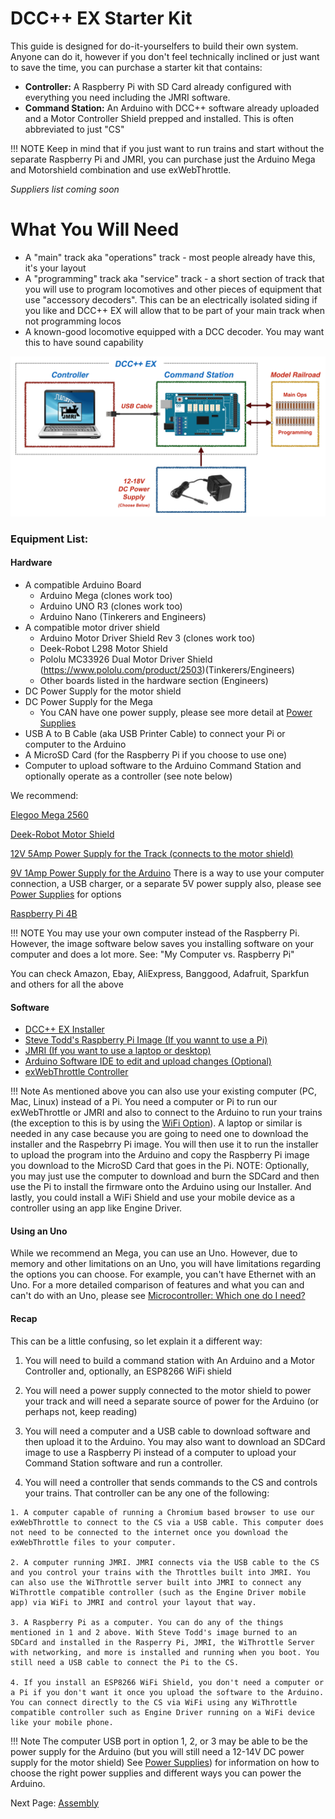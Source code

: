 # DCC++ EX Starter Kit

This guide is designed for do-it-yourselfers to build their own system. Anyone can do it, however if you don't feel technically inclined or just want to save the time, you can purchase a starter kit that contains:

* __Controller:__ A Raspberry Pi with SD Card already configured with everything you need including the JMRI software. 
* __Command Station:__ An Arduino with DCC++ software already uploaded and a Motor Controller Shield prepped and installed. This is often abbreviated to just "CS"

!!! NOTE 
    Keep in mind that if you just want to run trains and start without the separate Raspberry Pi and JMRI, you can purchase just the Arduino Mega and Motorshield combination and use exWebThrottle.

*Suppliers list coming soon*

# What You Will Need

- A "main" track aka "operations" track - most people already have this, it's your layout
- A "programming" track aka "service" track - a short section of track that you will use to program locomotives and other pieces of equipment that use "accessory decoders". This can be an electrically isolated siding if you like and DCC++ EX will allow that to be part of your main track when not programming locos
- A known-good locomotive equipped with a DCC decoder. You may want this to have sound capability

![DCC++ Overview](../images/dccpp_starter.png)

### Equipment List:

#### Hardware

* A compatible Arduino Board
    * Arduino Mega (clones work too)
    * Arduino UNO R3 (clones work too)
    * Arduino Nano (Tinkerers and Engineers)
* A compatible motor driver shield
    * Arduino Motor Driver Shield Rev 3 (clones work too)
    * Deek-Robot L298 Motor Shield
    * Pololu MC33926 Dual Motor Driver Shield (https://www.pololu.com/product/2503)(Tinkerers/Engineers)
    * Other boards listed in the hardware section (Engineers)
* DC Power Supply for the motor shield 
* DC Power Supply for the Mega
    * You CAN have one power supply, please see more detail at [Power Supplies](../hardware/power-supplies.md)
* USB A to B Cable (aka USB Printer Cable) to connect your Pi or computer to the Arduino
* A MicroSD Card (for the Raspberry Pi if you choose to use one)
* Computer to upload software to the Arduino Command Station and optionally operate as a controller (see note below)

We recommend:

[Elegoo Mega 2560](https://www.amazon.com/ELEGOO-ATmega2560-ATMEGA16U2-Projects-Compliant/dp/B01H4ZLZLQ/ref=asc_df_B01H4ZLZLQ/?tag=hyprod-20&linkCode=df0&hvadid=309743296044&hvpos=&hvnetw=g&hvrand=2075336217815630856&hvpone=&hvptwo=&hvqmt=&hvdev=c&hvdvcmdl=&hvlocint=&hvlocphy=9009681&hvtargid=pla-490931309987&psc=1)

[Deek-Robot Motor Shield](https://www.aliexpress.com/item/32832049214.html?src=google&src=google&albch=shopping&acnt=494-037-6276&isdl=y&slnk=&plac=&mtctp=&albbt=Google_7_shopping&aff_platform=google&aff_short_key=UneMJZVf&&albagn=888888&albcp=1582410664&albag=59754279756&trgt=743612850874&crea=en32832049214&netw=u&device=c&albpg=743612850874&albpd=en32832049214&gclid=CjwKCAjwrcH3BRApEiwAxjdPTQJGRS7xnxV6FvOM14ZyRdKZHZiOUmS5oI74ytkxk5biSFBRGnazaxoCXaEQAvD_BwE&gclsrc=aw.ds)

[12V 5Amp Power Supply for the Track (connects to the motor shield)](https://www.amazon.com/LEDMO-Power-Supply-Transformers-Adapter/dp/B01461MOGQ/ref=redir_mobile_desktop?ie=UTF8&aaxitk=0jN3RieNiW-Jxn0JuJS6dQ&hsa_cr_id=2529139070101&ref_=sbx_be_s_sparkle_mcd_asin_0)

[9V 1Amp Power Supply for the Arduino](https://www.amazon.com/Arduino-Power-Supply-Adapter-110V/dp/B018OLREG4/ref=asc_df_B018OLREG4/?tag=hyprod-20&linkCode=df0&hvadid=198063088238&hvpos=&hvnetw=g&hvrand=14543638497706269076&hvpone=&hvptwo=&hvqmt=&hvdev=c&hvdvcmdl=&hvlocint=&hvlocphy=9009681&hvtargid=pla-318768096639&psc=1) There is a way to use your computer connection, a USB charger, or a separate 5V power supply also, please see [Power Supplies](../hardware/power-supplies.md) for options

[Raspberry Pi 4B](https://www.google.com/search?q=raspberry+pi+4&rlz=1C1CHVZ_enUS586US586&sxsrf=ALeKk00RT_osXNqIbJ_Xut4J5jqmo4mWjw:1592847200887&source=lnms&tbm=shop&sa=X&ved=2ahUKEwjNidyc-pXqAhXPct8KHdPXA9kQ_AUoAXoECAwQAw&biw=1230&bih=617#spd=3143731532782929925)

!!! NOTE 
    You may use your own computer instead of the Raspberry Pi. However, the image software below saves you installing software on your computer and does a lot more. See: "My Computer vs. Raspberry Pi" <insert link here> 

You can check Amazon, Ebay, AliExpress, Banggood, Adafruit, Sparkfun and others for all the above

#### Software

* [DCC++ EX Installer](https://github.com/DCC-EX/BaseStation-Installer/releases/tag/v2.1)
* [Steve Todd's Raspberry Pi Image (If you wannt to use a Pi)](https://mstevetodd.com/rpi)
* [JMRI (If you want to use a laptop or desktop)](https://www.jmri.org/)
* [Arduino Software IDE to edit and upload changes (Optional)](https://www.arduino.cc/)
* [exWebThrottle Controller](https://dcc-ex.com/throttles/ex-webthrottle/://)

!!! Note
     As mentioned above you can also use your existing computer (PC, Mac, Linux) instead of a Pi. You need a computer or Pi to run our exWebThrottle or JMRI and also to connect to the Arduino to run your trains (the exception to this is by using the [WiFi Option](wifi-setup.md)). A laptop or similar is needed in any case because you are going to need one to download the installer and the Raspebrry Pi image. You will then use it to run the installer to upload the program into the Arduino and copy the Raspberry Pi image you download to the MicroSD Card that goes in the Pi. NOTE: Optionally, you may just use the computer to download and burn the SDCard and then use the Pi to install the firmware onto the Arduino using our Installer. And lastly, you could install a WiFi Shield and use your mobile device as a controller using an app like Engine Driver.

#### Using an Uno

While we recommend an Mega, you can use an Uno. However, due to memory and other limitations on an Uno, you will have limitations regarding the options you can choose. For example, you can't have Ethernet with an Uno. For a more detailed comparison of features and what you can and can't do with an Uno, please see [Microcontroller: Which one do I need?](../hardware/microcontrollers.md)

#### Recap

This can be a little confusing, so let explain it a different way:

  1. You will need to build a command station with An Arduino and a Motor Controller and, optionally, an ESP8266 WiFi shield

  2. You will need a power supply connected to the motor shield to power your track and will need a separate source of power for the Arduino (or perhaps not, keep reading)

  3. You will need a computer and a USB cable to download software and then upload it to the Arduino. You may also want to download an SDCard image to use a Raspberry Pi instead of a computer to upload your Command Station software and run a controller.

  4. You will need a controller that sends commands to the CS and controls your trains. That controller can be any one of the following:

    1. A computer capable of running a Chromium based browser to use our exWebThrottle to connect to the CS via a USB cable. This computer does not need to be connected to the internet once you download the exWebThrottle files to your computer.

    2. A computer running JMRI. JMRI connects via the USB cable to the CS and you control your trains with the Throttles built into JMRI. You can also use the WiThrottle server built into JMRI to connect any WiThrottle compatible controller (such as the Engine Driver mobile app) via WiFi to JMRI and control your layout that way. 
    
    3. A Raspberry Pi as a computer. You can do any of the things mentioned in 1 and 2 above. With Steve Todd's image burned to an SDCard and installed in the Rasperry Pi, JMRI, the WiThrottle Server with networking, and more is installed and running when you boot. You still need a USB cable to connect the Pi to the CS.

    4. If you install an ESP8266 WiFi Shield, you don't need a computer or a Pi if you don't want it once you upload the software to the Arduino. You can connect directly to the CS via WiFi using any WiThrottle compatible controller such as Engine Driver running on a WiFi device like your mobile phone.

!!! Note
The computer USB port in option 1, 2, or 3 may be able to be the power supply for the Arduino (but you will still need a 12-14V DC power supply for the motor shield) See [Power Supplies](../hardware/power-supplies.md)) for information on how to choose the right power supplies and different ways you can power the Arduino.


<insert graphics showing all the possible connections>

Next Page: [Assembly](assembly.md)

